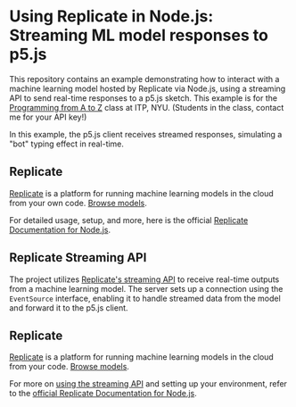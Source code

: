 # Using Replicate in Node.js: Streaming ML model responses to p5.js

This repository contains an example demonstrating how to interact with a machine learning model hosted by Replicate via Node.js, using a streaming API to send real-time responses to a p5.js sketch. This example is for the [Programming from A to Z](https://github.com/Programming-from-A-to-Z/A2Z-F24) class at ITP, NYU. (Students in the class, contact me for your API key!)

In this example, the p5.js client receives streamed responses, simulating a "bot" typing effect in real-time.

## Replicate

[Replicate](https://replicate.com/) is a platform for running machine learning models in the cloud from your own code. [Browse models](https://replicate.com/explore).

For detailed usage, setup, and more, here is the official [Replicate Documentation for Node.js](https://replicate.com/docs/get-started/nodejs).

## Replicate Streaming API

The project utilizes [Replicate's streaming API](https://replicate.com/docs/streaming) to receive real-time outputs from a machine learning model. The server sets up a connection using the `EventSource` interface, enabling it to handle streamed data from the model and forward it to the p5.js client.

## Replicate

[Replicate](https://replicate.com/) is a platform for running machine learning models in the cloud from your code. [Browse models](https://replicate.com/explore).

For more on [using the streaming API](https://replicate.com/docs/streaming) and setting up your environment, refer to the [official Replicate Documentation for Node.js](https://replicate.com/docs/get-started/nodejs).
